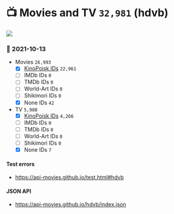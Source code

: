 # :tv: Movies and TV `32,981` (hdvb)

<a href="https://API-Movies.github.io"><img src="https://API-Movies.github.io/banner.png?cache"></a>

### :date: 2021-10-13
- Movies `26,993`
  - [x] <a href="https://API-Movies.github.io/hdvb/movie_kinopoisk_ids.json">KinoPoisk IDs</a> `22,961`
  - [ ] IMDb IDs `0`
  - [ ] TMDb IDs `0`
  - [ ] World-Art IDs `0`
  - [ ] Shikimori IDs `0`
  - [x] None IDs `42`
- TV `5,988`
  - [x] <a href="https://API-Movies.github.io/hdvb/tv_kinopoisk_ids.json">KinoPoisk IDs</a> `4,266`
  - [ ] IMDb IDs `0`
  - [ ] TMDb IDs `0`
  - [ ] World-Art IDs `0`
  - [ ] Shikimori IDs `0`
  - [x] None IDs `7`
#### Test errors
- <a href='https://api-movies.github.io/test.html#hdvb'>https://api-movies.github.io/test.html#hdvb</a>
#### JSON API
- <a href='https://api-movies.github.io/hdvb/index.json'>https://api-movies.github.io/hdvb/index.json</a>
